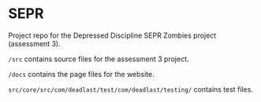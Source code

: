 # SEPR

Project repo for the Depressed Discipline SEPR Zombies project (assessment 3).

`/src` contains source files for the assessment 3 project.

`/docs` contains the page files for the website.

`src/core/src/com/deadlast/test/com/deadlast/testing/` contains test files.
